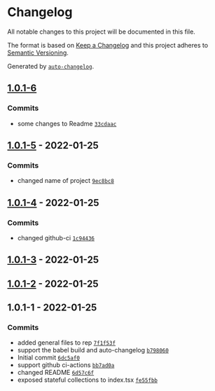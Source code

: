 # Changelog

All notable changes to this project will be documented in this file.

The format is based on [Keep a Changelog](https://keepachangelog.com/en/1.0.0/)
and this project adheres to [Semantic Versioning](https://semver.org/spec/v2.0.0.html).

Generated by [`auto-changelog`](https://github.com/CookPete/auto-changelog).

## [1.0.1-6](https://github.com/kbespalyi/react_hooks/compare/1.0.1-5...1.0.1-6)

### Commits

- some changes to Readme [`33cdaac`](https://github.com/kbespalyi/react_hooks/commit/33cdaacca033c1096721570ec3e5dffc04742e38)

## [1.0.1-5](https://github.com/kbespalyi/react_hooks/compare/1.0.1-4...1.0.1-5) - 2022-01-25

### Commits

- changed name of project [`9ec8bc8`](https://github.com/kbespalyi/react_hooks/commit/9ec8bc8b4666da8cc75066779f9ea10116d7cc5c)

## [1.0.1-4](https://github.com/kbespalyi/react_hooks/compare/1.0.1-3...1.0.1-4) - 2022-01-25

### Commits

- changed github-ci [`1c94436`](https://github.com/kbespalyi/react_hooks/commit/1c94436f793052c205a88210753fa16c7f149671)

## [1.0.1-3](https://github.com/kbespalyi/react_hooks/compare/1.0.1-2...1.0.1-3) - 2022-01-25

## [1.0.1-2](https://github.com/kbespalyi/react_hooks/compare/1.0.1-1...1.0.1-2) - 2022-01-25

## 1.0.1-1 - 2022-01-25

### Commits

- added general files to rep [`7f1f53f`](https://github.com/kbespalyi/react_hooks/commit/7f1f53f4dfdca90c688621c87aebc1d0c5e402ab)
- support the babel build and auto-changelog [`b798060`](https://github.com/kbespalyi/react_hooks/commit/b798060cc5c3a48de345e48fabcefefabc6bd822)
- Initial commit [`6dc5af0`](https://github.com/kbespalyi/react_hooks/commit/6dc5af0fb78486cb39241bd6fd53142c71cdf333)
- support github ci-actions [`bb7ad0a`](https://github.com/kbespalyi/react_hooks/commit/bb7ad0ae875136623fce2e944cea265d1726a220)
- changed README [`6d57c6f`](https://github.com/kbespalyi/react_hooks/commit/6d57c6f995b34e5e5cf4e9070b1fa9cf0a8191ac)
- exposed stateful collections to index.tsx [`fe55fbb`](https://github.com/kbespalyi/react_hooks/commit/fe55fbbb9dc84c856688a66864060e5f674f587f)
